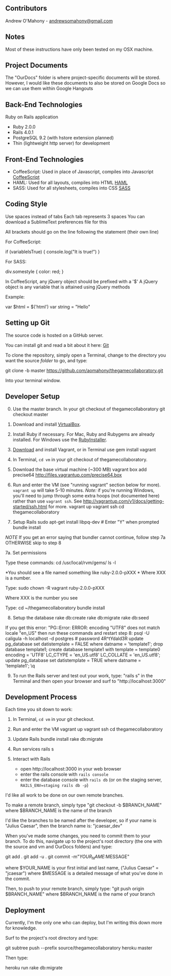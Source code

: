 ## Contributors

Andrew O'Mahony - andrewsomahony@gmail.com

## Notes

Most of these instructions have only been tested on my OSX machine.

## Project Documents

The "OurDocs" folder is where project-specific documents will be stored.  However, I would
like these documents to also be stored on Google Docs so we can use them within Google Hangouts

## Back-End Technologies

Ruby on Rails application

- Ruby 2.0.0
- Rails 4.0.1
- PostgreSQL 9.2 (with hstore extension planned)
- Thin (lightweight http server) for development

## Front-End Technologies

- CoffeeScript: Used in place of Javascript, compiles into Javascript [CoffeeScript](http://coffeescript.org)
- HAML: Used for all layouts, compiles into HTML [HAML](http://haml.info)
- SASS: Used for all stylesheets, compiles into CSS [SASS](http://sass-lang.com)

## Coding Style

Use spaces instead of tabs
Each tab represents 3 spaces
You can download a SublimeText preferences file for this

All brackets should go on the line following the statement (their own line)

For CoffeeScript:

if (variableIsTrue)
{
   console.log("It is true!")
}

For SASS:

div.somestyle
{
   color: red;
}

In CoffeeScript, any jQuery object should be prefixed with a '$'
A jQuery object is any variable that is attained using jQuery methods

Example:

var $html = $('html')
var string = "Hello"

## Setting up Git

The source code is hosted on a GitHub server.

You can install git and read a bit about it here: [Git](https://help.github.com/articles/set-up-git)

To clone the repository, simply open a Terminal, change to the directory you want the source *folder*
to go, and type:

git clone -b master https://github.com/aomahony/thegamecollaboratory.git

Into your terminal window.

## Developer Setup

0. Use the master branch.  In your git checkout of thegamecollaboratory
        git checkout master

1. Download and install [VirtualBox](https://www.virtualbox.org/wiki/Downloads).

2. Install Ruby if necessary. For Mac, Ruby and Rubygems are already installed. For Windows use the [RubyInstaller](http://rubyinstaller.org/).

3. [Download](http://downloads.vagrantup.com) and install Vagrant, or in Terminal use
        gem install vagrant

4. In Terminal, `cd vm` in your git checkout of thegamecollaboratory.

5. Download the base virtual machine (~300 MB)
        vagrant box add precise64 http://files.vagrantup.com/precise64.box

6. Run and enter the VM (see "running vagrant" section below for more).  `vagrant up` will take 5-10 minutes.
*Note:* if you're running Windows, you'll need to jump through some extra hoops (not documented here) rather than use `vagrant ssh`.  See http://vagrantup.com/v1/docs/getting-started/ssh.html for more.
        vagrant up
        vagrant ssh
        cd thegamecollaboratory

7. Setup Rails
        sudo apt-get install libpq-dev  # Enter "Y" when prompted
        bundle install

*NOTE* If you get an error saying that bundler cannot continue, follow step 7a
OTHERWISE skip to step 8

7a. Set permissions

   Type these commands:
   cd /usr/local/rvm/gems/
   ls -l

   *You should see a file named something like ruby-2.0.0-pXXX * Where XXX is a number.

   Type:
   sudo chown -R vagrant ruby-2.0.0-pXXX

   Where XXX is the number you see

   Type:
   cd ~/thegamecollaboratory
   bundle install

8. Setup the database
        rake db:create
        rake db:migrate
        rake db:seed

  If you get this error:
    "PG::Error: ERROR:  encoding "UTF8" does not match locale "en_US"
  then run these commands and restart step 8:
        psql -U caligula -h localhost -d postgres  # password 4R^tYdald3R
        update pg_database set datistemplate = FALSE where datname = 'template1';
        drop database template1;
        create database template1 with template = template0 encoding = 'UTF8' LC_CTYPE = 'en_US.utf8' LC_COLLATE = 'en_US.utf8';
        update pg_database set datistemplate = TRUE where datname = 'template1';
        \q

9. To run the Rails server and test out your work, type:
   "rails s"
   in the Terminal 
   and then open your browser and surf to "http://localhost:3000"

## Development Process

Each time you sit down to work:

1. In Terminal, `cd vm` in your git checkout.

2. Run and enter the VM
        vagrant up
        vagrant ssh
        cd thegamecollaboratory

3. Update Rails
        bundle install
        rake db:migrate

4. Run services
        rails s

5. Interact with Rails
    - open http://localhost:3000 in your web browser
    - enter the rails console with `rails console`
    - enter the database console with `rails db` (or on the staging server, `RAILS_ENV=staging rails db -p`)

I'd like all work to be done on our own remote branches.

To make a remote branch, simply type "git checkout -b $BRANCH_NAME" where $BRANCH_NAME is the name of the branch

I'd like the branches to be named after the developer, so if your name is "Julius Caesar",
then the branch name is: "jcaesar_dev"

When you've made some changes, you need to commit them to your branch.  To do this, navigate up to the project's
root directory (the one with the source and vm and OurDocs folders) and type:

git add .
git add -u .
git commit -m"$YOUR_NAME:$MESSAGE"

where $YOUR_NAME is your first initial and last name, ("Julius Caesar" = "jcaesar")
where $MESSAGE is a detailed message of what you've done in the commit.

Then, to push to your remote branch, simply type: "git push origin $BRANCH_NAME"
where $BRANCH_NAME is the name of your branch

## Deployment

Currently, I'm the only one who can deploy, but I'm writing this down more for knowledge.

Surf to the project's root directory and type:

git subtree push --prefix source/thegamecollaboratory heroku master

Then type:

heroku run rake db:migrate